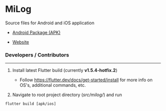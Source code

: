 # MiLog

Source files for Android and iOS application

- [Android Package (APK)](https://github.com/seanlowe/milog/releases)

- [Website](https://milog.org)

### Developers / Contributors

---

1. Install latest Flutter build (currently **v1.5.4-hotfix.2**)

    - Follow https://flutter.dev/docs/get-started/install for more info on OS's, additional commands, etc.

2. Navigate to root project directory (*src/milog/*) and run

  `flutter build [apk/ios]`
